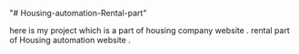 "# Housing-automation-Rental-part" 

here is my project which is a part of housing company website . rental part of Housing automation website .
